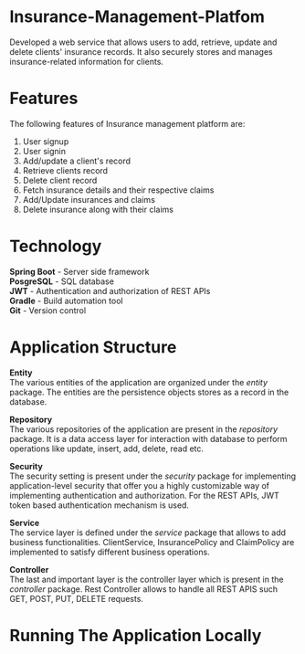# Insurance-Management-Platfom
Developed a web service that allows users to add, retrieve, update and delete clients' insurance records. It also securely stores and manages insurance-related information for clients.

# Features
The following features of Insurance management platform are:
1. User signup
2. User signin
3. Add/update a client's record
4. Retrieve clients record
5. Delete client record
6. Fetch insurance details and their respective claims
7. Add/Update insurances and claims
8. Delete insurance along with their claims

# Technology

**Spring Boot** - Server side framework\
**PosgreSQL** - SQL database\
**JWT** - Authentication and authorization of REST APIs\
**Gradle** - Build automation tool\
**Git** - Version control

# Application Structure

**Entity**\
The various entities of the application are organized under the *entity* package. The entities are the persistence objects stores as a record in the database.

**Repository**\
The various repositories of the application are present in the *repository* package. It is a data access layer for interaction with database to perform operations like update, insert, add, delete, read etc. 

**Security**\
The security setting is present under the *security* package for implementing application-level security that offer you a highly customizable way of implementing authentication and authorization. For the REST APIs, JWT token based authentication mechanism is used.

**Service**\
The service layer is defined under the *service* package that allows to add business functionalities. ClientService, InsurancePolicy and ClaimPolicy are implemented to satisfy different business operations.

**Controller**\
The last and important layer is the controller layer which is present in the *controller* package. Rest Controller allows to handle all REST APIS such GET, POST, PUT, DELETE requests.


# Running The Application Locally
